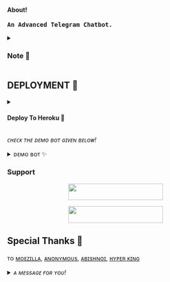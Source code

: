 <h4>About!</h4>
<pre><b>An Advanced Telegram Chatbot.</b></pre>

<details>
<summary><h3>Note 📝</h3></summary> 
<pre><i>VickMachineBot Is Not My Bot</i></pre>
</details>

## DEPLOYMENT 🚀


<details>
<summary><h4> Deploy To Heroku 🚀</h4></summary>
<pre><i>Enter The Required Vars In The Heroku.</i></pre>
<p align="center"><a href="https://heroku.com/deploy?template=https://github.com/Devarora0981/Demv-Vimk"> <img src="https://img.shields.io/badge/Deploy%20To%20Heroku-black?style=for-the-badge&logo=heroku" width="220" height="38.45"/></a></p>
</details>


<i>ᴄʜᴇᴄᴋ ᴛʜᴇ ᴅᴇᴍᴏ ʙᴏᴛ ɢɪᴠᴇɴ ʙᴇʟᴏᴡ!</i>


<details>
<summary>ᴅᴇᴍᴏ ʙᴏᴛ ✨</summary>
<i>ᴀʟʟ ᴛʜᴇ ᴄᴜsᴛᴏᴍɪsᴀᴛɪᴏɴs ᴀʀᴇ ᴀᴠᴀɪʟᴀʙʟᴇ. ᴊᴜsᴛ ᴄʜᴇᴄᴋᴏᴜᴛ ᴛʜᴇ ʀᴇᴘᴏ ᴀɴᴅ ᴠᴀʀɪᴀʙʟᴇs.</i>
<p align="center"><a href="https://t.me/mickeymouse_robot"> <img src="https://img.shields.io/badge/Sample%20Bot-pink?style=for-the-badge" width="220" height="38.45"/></a></p>
</details>


### Support 

<p align="center"><a href="https://t.me/we_rfriends"> <img src="https://img.shields.io/badge/SUPPORT-black?style=for-the-badge" width="220" height="38.45"/></a></p>

<p align="center"><a href="https://t.me/DEVBOTZ"> <img src="https://img.shields.io/badge/DEV%20BOTZ-blue?style=for-the-badge" width="220" height="38.45"/></a></p>


## Special Thanks 🙏

ᴛᴏ [ᴍᴏᴇᴢɪʟʟᴀ](https://t.me/metavoid), 
[ᴀɴᴏɴʏᴍᴏᴜs](https://t.me/Anonymous_was_bot), 
[ᴀʙɪsʜɴᴏɪ](https://t.me/Abishnoi1m), 
[ʜʏᴘᴇʀ ᴋɪɴɢ](https://t.me/HYPER_AD13)



<details>
<summary><i>ᴀ ᴍᴇssᴀɢᴇ ғᴏʀ ʏᴏᴜ!</i></summary>
<p><i>Give The ⭐</i></p>
</details>
